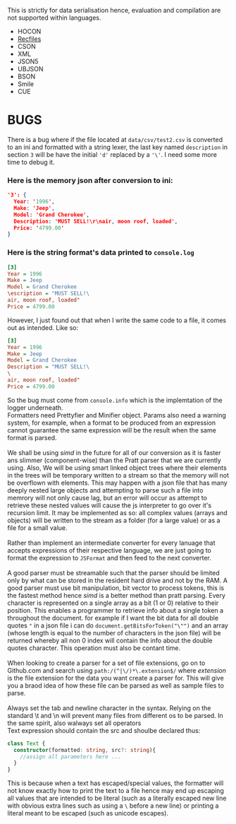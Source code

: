 This is strictly for data serialisation hence, evaluation and compilation are not supported within languages.
- HOCON
- [Recfiles](https://www.gnu.org/software/recutils/manual/The-Rec-Format.html)
- CSON
- XML
- JSON5
- UBJSON
- BSON
- Smile
- CUE

# BUGS
There is a bug where if the file located at `data/csv/test2.csv` is converted to an ini and formatted with a string lexer, the last key named `description` in section `3` will be have the initial `'d'` replaced by a `'\'`. I need some more time to debug it.
### Here is the memory json after conversion to ini:
```json
'3': {
  Year: '1996',
  Make: 'Jeep',
  Model: 'Grand Cherokee',
  Description: 'MUST SELL!\r\nair, moon roof, loaded',
  Price: '4799.00'
}
```
### Here is the string format's data printed to `console.log`
```ini
[3]
Year = 1996
Make = Jeep
Model = Grand Cherokee
\escription = "MUST SELL!\
air, moon roof, loaded"
Price = 4799.00
```
However, I just found out that when I write the same code to a file, it comes out as intended. Like so:
```ini
[3]
Year = 1996
Make = Jeep
Model = Grand Cherokee
Description = "MUST SELL!\
\
air, moon roof, loaded"
Price = 4799.00
```
So the bug must come from `console.info` which is the implemtation of the logger underneath.
\
Formatters need Prettyfier and Minifier object. Params also need a warning system, for example, when a format to be produced from an expression cannot guarantee the same expression will be the result when the same format is parsed. \
\
We shall be using *simd* in the future for all of our conversion as it is faster ans slimmer (component-wise) than the Pratt parser that we are currently using. Also, We will be using smart linked object trees where their elements in the trees will be temporary written to a stream so that the memory will not be overflown with elements. This may happen with a json file that has many deeply nested large objects and attempting to parse such a file into memrory will not only cause lag, but an error will occur as attempt to retrieve these nested values will cause the js interpreter to go over it's recursion limit. It may be implemented as so: all complex values (arrays and objects) will be written to the stream as a folder (for a large value) or as a file for a small value. \
\
Rather than implement an intermediate converter for every lanuage that accepts expressions of their respective language, we are just going to format the expression to `JSFormat` and then feed to the next converter. \
\
A good parser must be streamable such that the parser should be limited only by what can be stored in the resident hard drive and not by the RAM. A good parser must use bit manipulation, bit vector to process tokens, this is the fastest method hence *simd* is a better method than pratt parsing. Every character is represented on a single array as a bit (1 or 0) relative to their position. This enables a programmer to retrieve info about a single token a throughout the document. for example if I want the bit data for all double quotes `"` in a json file i can do `document.getBitsForToken("\"")` and an array (whose length is equal to the number of characters in the json file) will be returned whereby all non 0 index will contain the info about the double quotes character. This operation must also be contant time. \
\
When looking to create a parser for a set of file extensions, go on to Github.com and search using `path:/(^|\/)*\.extension$/` where *extension* is the file extension for the data you want create a parser for. This will give you a braod idea of how these file can be parsed as well as sample files to parse. \
\
Always set the tab and newline character in the syntax. Relying on the standard \t and \n will prevent many files from different os to be parsed. In the same spirit, also walways set all operators
\
Text expression should contain the src and shoulbe declared thus:
```ts
class Text {
  constructor(formatted: string, src?: string){
    //assign all parameters here ...
  }
}
```
This is because when a text has escaped/special values, the formatter will not know exactly how to print the text to a file hence may end up escaping all values that are intended to be literal (such as a literally escaped new line with obvious extra lines such as using a `\` before a new line) or printing a literal meant to be escaped (such as unicode escapes).
